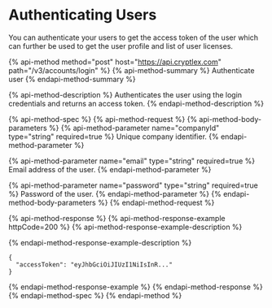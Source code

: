 # Authenticating Users

You can authenticate your users to get the access token of the user which can further be used to get the user profile and list of user licenses.

{% api-method method="post" host="https://api.cryptlex.com" path="/v3/accounts/login" %}
{% api-method-summary %}
Authenticate user
{% endapi-method-summary %}

{% api-method-description %}
Authenticates the user using the login credentials and returns an access token.
{% endapi-method-description %}

{% api-method-spec %}
{% api-method-request %}
{% api-method-body-parameters %}
{% api-method-parameter name="companyId" type="string" required=true %}
Unique company identifier.
{% endapi-method-parameter %}

{% api-method-parameter name="email" type="string" required=true %}
Email address of the user.
{% endapi-method-parameter %}

{% api-method-parameter name="password" type="string" required=true %}
Password of the user.
{% endapi-method-parameter %}
{% endapi-method-body-parameters %}
{% endapi-method-request %}

{% api-method-response %}
{% api-method-response-example httpCode=200 %}
{% api-method-response-example-description %}

{% endapi-method-response-example-description %}

```
{
  "accessToken": "eyJhbGciOiJIUzI1NiIsInR..."
}
```
{% endapi-method-response-example %}
{% endapi-method-response %}
{% endapi-method-spec %}
{% endapi-method %}



